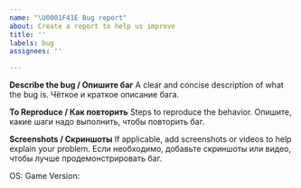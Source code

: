 ```yaml
---
name: "\U0001F41E Bug report"
about: Create a report to help us improve
title: ''
labels: bug
assignees: ''

---
```


**Describe the bug / Опишите баг**
A clear and concise description of what the bug is.
Чёткое и краткое описание бага.

**To Reproduce / Как повторить**
Steps to reproduce the behavior.
Опишите, какие шаги надо выполнить, чтобы повторить баг.

**Screenshots / Скриншоты**
If applicable, add screenshots or videos to help explain your problem.
Если необходимо, добавьте скриншоты или видео, чтобы лучше продемонстрировать баг.

OS: 
Game Version: 

